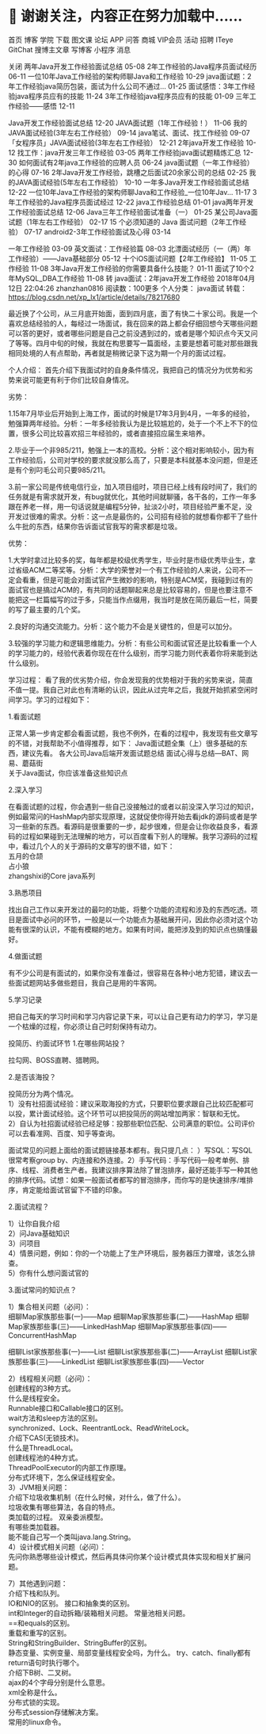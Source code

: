 # :mega: 谢谢关注，内容正在努力加载中...... #
首页
博客
学院
下载
图文课
论坛
APP
问答
商城
VIP会员
活动
招聘
ITeye
GitChat
搜博主文章
写博客 小程序 消息

 
关闭
两年Java开发工作经验面试总结 05-08
2年工作经验的Java程序员面试经历 06-11
一位10年Java工作经验的架构师聊Java和工作经验 10-29
java面试题：2年工作经验java简历包装，面试为什么公司不通过... 01-25
面试感悟：3年工作经验java程序员应有的技能 11-24
3年工作经验java程序员应有的技能 01-09
三年工作经验——感悟 12-11

 
Java开发工作经验面试总结 12-20
JAVA面试题（1年工作经验！） 11-06
我的JAVA面试经验(3年左右工作经验） 09-14
java笔试、面试、找工作经验 09-07
「女程序员」JAVA面试经验(3年左右工作经验） 12-21
2年java开发工作经验 10-12
找工作：java开发三年工作经验 03-05
两年工作经验java面试题精炼汇总 12-30
如何面试有2年java工作经验的应聘人员 06-24
java面试题（一年工作经验）的心得 07-16
2年Java开发工作经验，跳槽之后面试20余家公司的总结 02-25
我的JAVA面试经验(5年左右工作经验） 10-10
一年多Java开发工作经验面试总结 12-22
一位10年Java工作经验的架构师聊Java和工作经验_一位10年Jav... 11-17
3年工作经验的Java程序员面试经过 12-22
java工作经验总结 01-01
java两年开发工作经验面试总结 12-06
Java三年工作经验面试准备（一） 01-25
某公司Java面试题（1年左右工作经验） 02-17
15 个必须知道的 Java 面试问题（2年工作经验） 07-17
android2-3年工作经验面试及心得 03-14

 
一年工作经验 03-09
英文面试：工作经验篇 08-03
北漂面试经历（一（两）年工作经验）——Java基础部分 05-12
十个iOS面试问题【2年工作经验】 11-05
工作经验 11-08
3年Java开发工作经验的你需要具备什么技能？ 01-11
面试了10个2年MySQL_DBA工作经验 11-08
转
java面试：2年java开发工作经验
2018年04月12日 22:04:26 zhanzhan0816 阅读数：100更多
个人分类： java面试
转载：https://blog.csdn.net/xp_lx1/article/details/78217680 

最近换了个公司，从三月底开始面，面到四月底，面了有快二十家公司。我是一个喜欢总结经验的人，每经过一场面试，我在回来的路上都会仔细回想今天哪些问题可以答的更好，或者哪些问题是自己之前没遇到过的，或者是哪个知识点今天又问了等等。四月中旬的时候，我就在构思要写一篇面经，主要是想着可能对那些跟我相同处境的人有点帮助，再者就是稍微记录下这为期一个月的面试过程。

个人介绍：
首先介绍下我面试时的自身条件情况，我把自己的情况分为优势和劣势来说可能更有利于你们比较自身情况。

劣势：

1.15年7月毕业后开始到上海工作，面试的时候是17年3月到4月，一年多的经验，勉强算两年经验。分析：一年多经验我认为是比较尴尬的，处于一个不上不下的位置，很多公司比较喜欢招三年经验的，或者直接招应届生来培养。 

2.毕业于一个非985/211，勉强上一本的高校。分析：这个相对影响较小，因为有工作经验后，公司对学校的要求就没那么高了，只要是本科就基本没问题，但是还是有个别叼毛公司只要985/211。 

3.前一家公司是传统电信行业，加入项目组时，项目已经上线有段时间了，我们的任务就是有需求就开发，有bug就优化，其他时间就聊骚，各干各的，工作一年多跟在养老一样，用一句话说就是编程5分钟，扯淡2小时，项目经验严重不足，没开发过很难的需求。分析：这一点是最伤的，公司招有经验的就想看你都干了些什么牛批的东西，结果你告诉面试官我写的需求都是垃圾。

优势：

1.大学时拿过比较多的奖，每年都是校级优秀学生，毕业时是市级优秀毕业生，拿过省级ACM二等奖等。分析：大学的荣誉对一个有工作经验的人来说，公司不一定会看重，但是可能会对面试官产生微妙的影响，特别是ACM奖，我碰到过有的面试官也是搞过ACM的，有共同的话题聊起来总是比较容易的，但是也要注意不能把这一栏篇幅写的过于多，只能当作点缀用，我当时是放在简历最后一栏，简要的写了最主要的几个奖。 

2.良好的沟通交流能力。分析：这个能力不会是关键性的，但是可以加分。 

3.较强的学习能力和逻辑思维能力。分析：有些公司和面试官还是比较看重一个人的学习能力的，经验代表着你现在在什么级别，而学习能力则代表着你将来能到达什么级别。

学习过程：
看了我的优劣势介绍，你会发现我的优势相对于我的劣势来说，简直不值一提。我自己对此也有清晰的认识，因此从过完年之后，我就开始抓紧空闲时间学习。学习的过程如下：

1.看面试题

正常人第一步肯定都会看面试题，我也不例外，在看的过程中，我发现有些文章写的不错，对我帮助不小值得推荐，如下： 
 Java面试题全集（上）很多基础的东西，建议先看。 
 各大公司Java后端开发面试题总结 
 面试心得与总结—BAT、网易、蘑菇街  
关于Java面试，你应该准备这些知识点

2.深入学习

在看面试题的过程，你会遇到一些自己没接触过的或者以前没深入学习过的知识，例如最常问的HashMap内部实现原理，这就促使你得开始去看jdk的源码或者是学习一些新的东西。看源码是很重要的一步，起步很难，但是会让你收益良多，看源码的过程如果碰到无法理解的地方，可以百度看下别人的理解。我学习源码的过程中，看过几个人的关于源码的文章写的很不错，如下：  
五月的仓颉  
占小狼  
zhangshixi的Core java系列

3.熟悉项目

找出自己工作以来开发过的最叼的功能，将整个功能的流程和涉及的东西吃透。项目是面试中必问的环节，一般是以一个功能点为基础展开问，因此你必须对这个功能有很深的认识，不能有模糊的地方。如果有时间，能把涉及到的知识点也搞懂最好。

4.做面试题

有不少公司是有面试的，如果你没有准备过，很容易在各种小地方犯错，建议去一些面试题网站多做些题目，我自己是用的牛客网。

5.学习记录

把自己每天的学习时间和学习内容记录下来，可以让自己更有动力的学习，学习是一个枯燥的过程，你必须让自己时刻保持有动力。

投简历、约面试环节
1.在哪些网站投？

拉勾网、BOSS直聘、猎聘网。

2.是否该海投？

投简历分为两个情况。  
1）没有社招面试经验：建议采取海投的方式，只要职位要求跟自己比较匹配都可以投，累计面试经验。这个环节可以把投简历的网站增加两家：智联和无忧。  
2）自认为社招面试经验已经足够：投那些职位匹配、公司满意的职位。公司评价可以去看准网、百度、知乎等查询。


面试常见的问题上面给的面试题链接基本都有。我只提几点：
）写SQL：写SQL很常考察group by、内连接和外连接。2）手写代码：手写代码一般考单例、排序、线程、消费者生产者。我建议排序算法除了冒泡排序，最好还能手写一种其他的排序代码。试想：如果一般面试者都写的冒泡排序，而你写的是快速排序/堆排序，肯定能给面试官留下不错的印象。

2.面试流程？

1）让你自我介绍  
2）问Java基础知识  
3）问项目  
4）情景问题，例如：你的一个功能上了生产环境后，服务器压力骤增，该怎么排查。  
5）你有什么想问面试官的

3.面试常问的知识点？

1）集合相关问题（必问）：  
细聊Map家族那些事(一)——Map
细聊Map家族那些事(二)——HashMap
细聊Map家族那些事(三)——LinkedHashMap
细聊Map家族那些事(四)——ConcurrentHashMap

细聊List家族那些事(一)——List
细聊List家族那些事(二)——ArrayList
细聊List家族那些事(三)——LinkedList
细聊List家族那些事(四)——Vector


2）线程相关问题（必问）：  
创建线程的3种方式。  
什么是线程安全。  
Runnable接口和Callable接口的区别。  
wait方法和sleep方法的区别。  
synchronized、Lock、ReentrantLock、ReadWriteLock。  
介绍下CAS(无锁技术)。  
什么是ThreadLocal。  
创建线程池的4种方式。  
ThreadPoolExecutor的内部工作原理。  
分布式环境下，怎么保证线程安全。  
3）JVM相关问题：  
介绍下垃圾收集机制（在什么时候，对什么，做了什么）。  
垃圾收集有哪些算法，各自的特点。  
类加载的过程。 双亲委派模型。  
有哪些类加载器。  
能不能自己写一个类叫java.lang.String。  
4）设计模式相关问题（必问）：  
先问你熟悉哪些设计模式，然后再具体问你某个设计模式具体实现和相关扩展问题。  


7）其他遇到问题：  
介绍下栈和队列。  
IO和NIO的区别。 
接口和抽象类的区别。  
int和Integer的自动拆箱/装箱相关问题。 常量池相关问题。  
==和equals的区别。  
重载和重写的区别。  
String和StringBuilder、StringBuffer的区别。  
静态变量、实例变量、局部变量线程安全吗，为什么。 try、catch、finally都有return语句时执行哪个。  
介绍下B树、二叉树。  
ajax的4个字母分别是什么意思。  
xml全称是什么。  
分布式锁的实现。  
分布式session存储解决方案。  
常用的linux命令。
